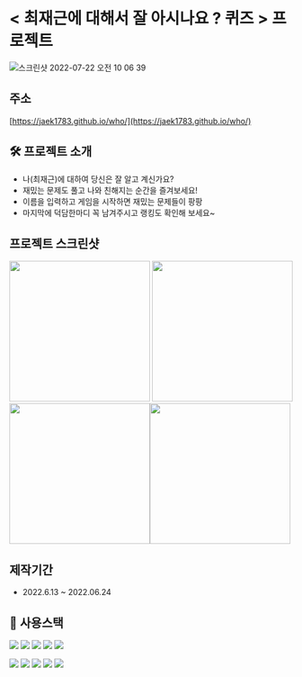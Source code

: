 # < 최재근에 대해서 잘 아시나요 ? 퀴즈 > 프로젝트
![스크린샷 2022-07-22 오전 10 06 39](https://user-images.githubusercontent.com/73649967/180340012-91fcaf70-db8d-491e-b519-ec150f5c461f.png)

## 주소
[https://jaek1783.github.io/who/](https://jaek1783.github.io/who/)

## 🛠 프로젝트 소개

* 나(최재근)에 대하여 당신은 잘 알고 계신가요?
* 재밌는 문제도 풀고 나와 친해지는 순간을 즐겨보세요!
* 이름을 입력하고 게임을 시작하면 재밌는 문제들이 팡팡
* 마지막에 덕담한마디 꼭 남겨주시고 랭킹도 확인해 보세요~

## 프로젝트 스크린샷
<img src="https://user-images.githubusercontent.com/73649967/180340553-f94e6d12-e4ed-488c-88cf-5f2cc32fc709.png" width="250" height="250"> <img src="https://user-images.githubusercontent.com/73649967/180340556-a939c0c6-2e86-438d-9c56-7739505a315e.png" width="250" height="250">
<img src="https://user-images.githubusercontent.com/73649967/180340561-49ab691b-045d-4393-846a-f90afe40179d.png" width="250" height="250"><img src="https://user-images.githubusercontent.com/73649967/180340565-4b9de83c-5b5c-46c2-b647-18aff4449a0f.png" width="250" height="250">

## 제작기간
* 2022.6.13 ~ 2022.06.24

## 🔑 사용스택
<img src="https://img.shields.io/badge/React-61DAFB?style=flat-square&logo=React&logoColor=white"/> <img src="https://img.shields.io/badge/styled-components-DB7093?style=flat-square&logo=styled-components&logoColor=white"/>
<img src="https://img.shields.io/badge/Redux-764ABC?style=flat-square&logo=Redux&logoColor=white"/>
<img src="https://img.shields.io/badge/Firebase-FFCA28?style=flat-square&logo=firebase&logoColor=white"/>
<img src="https://img.shields.io/badge/GitHub-181717?style=flat-square&logo=GitHub&logoColor=white"/>


<img src="https://img.shields.io/badge/Amazon AWS-232F3E?style=flat-square&logo=Amazon AWS&logoColor=white"/> <img src="https://img.shields.io/badge/Amazon S3-569A31?style=flat-square&logo=Amazon S3&logoColor=white"/>
<img src="https://img.shields.io/badge/Amazon ClouldFront-FF9900?style=flat-square&logo=Amazon EC2&logoColor=white"/>
<img src="https://img.shields.io/badge/Amazon Route 53-CA4245?style=flat-square&logo=Amazon EC2&logoColor=white"/>
<img src="https://img.shields.io/badge/HTTPS-006600?style=flat-square"/>

